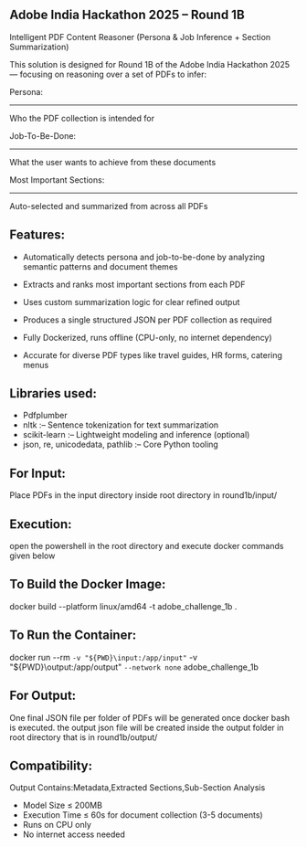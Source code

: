 Adobe India Hackathon 2025 – Round 1B
--------------------------------------
Intelligent PDF Content Reasoner (Persona & Job Inference + Section Summarization)

This solution is designed for Round 1B of the Adobe India Hackathon 2025 — focusing on reasoning over a set of PDFs to infer:

Persona: 
________
Who the PDF collection is intended for

Job-To-Be-Done: 
_______________
What the user wants to achieve from these documents

Most Important Sections:
________________________
Auto-selected and summarized from across all PDFs

Features:
--------
- Automatically detects persona and job-to-be-done by analyzing semantic patterns and document themes

- Extracts and ranks most important sections from each PDF

- Uses custom summarization logic for clear refined output

- Produces a single structured JSON per PDF collection as required

- Fully Dockerized, runs offline (CPU-only, no internet dependency)

- Accurate for diverse PDF types like travel guides, HR forms, catering menus

Libraries used:
----------------
- Pdfplumber
- nltk :– Sentence tokenization for text summarization
- scikit-learn :– Lightweight modeling and inference (optional)
- json, re, unicodedata, pathlib :– Core Python tooling

For Input:
----------
Place PDFs in the input directory inside root directory in round1b/input/

Execution:
-----------
open the powershell in the root directory and execute docker commands given below 

To Build the Docker Image:
---------------------------
docker build --platform linux/amd64 -t adobe_challenge_1b .

To Run the Container:
---------------------
docker run --rm `
  -v "${PWD}\input:/app/input" `
  -v "${PWD}\output:/app/output" `
  --network none `
  adobe_challenge_1b

  
For Output:
-----------
One final JSON file per folder of PDFs will be generated once docker bash is executed. the output json file will be created inside the output folder in root directory that is in round1b/output/

Compatibility:
--------------
Output Contains:Metadata,Extracted Sections,Sub-Section Analysis
- Model Size ≤ 200MB
- Execution Time ≤ 60s for document collection (3-5 documents)
- Runs on CPU only
- No internet access needed















